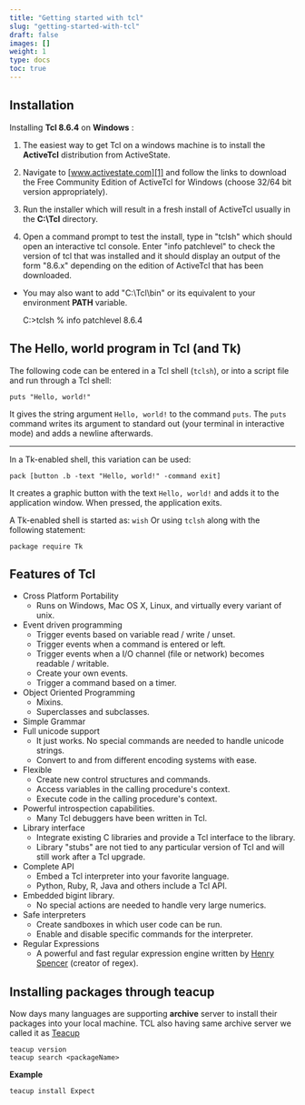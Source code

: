 ```yaml
---
title: "Getting started with tcl"
slug: "getting-started-with-tcl"
draft: false
images: []
weight: 1
type: docs
toc: true
---
```


## Installation
Installing **Tcl 8.6.4** on **Windows** :

 1. The easiest way to get Tcl on a windows machine is to install the
    **ActiveTcl** distribution from ActiveState. 
    
 2. Navigate to [www.activestate.com][1] and follow the links to
        download the Free Community Edition of ActiveTcl for Windows (choose
        32/64 bit version appropriately).

 3. Run the installer which will result in a fresh install of ActiveTcl
        usually in the **C:\Tcl** directory.
    
 4. Open a command prompt to test the install, type in "tclsh" which
        should open an interactive tcl console. Enter "info patchlevel" to
        check the version of tcl that was installed and it should display an
        output of the form "8.6.x" depending on the edition of ActiveTcl
        that has been downloaded.

* You may also want to add "C:\Tcl\bin" or its equivalent to your environment **PATH** variable.


    C:\>tclsh
    % info patchlevel
    8.6.4


  [1]: http://www.activestate.com

## The Hello, world program in Tcl (and Tk)
The following code can be entered in a Tcl shell (`tclsh`),
or into a script file and run through a Tcl shell:

    puts "Hello, world!"

It gives the string argument `Hello, world!` to the command `puts`. The `puts` command writes its argument to standard out (your terminal in interactive mode) and adds a newline afterwards.

---

In a Tk-enabled shell, this variation can be used:

    pack [button .b -text "Hello, world!" -command exit]

It creates a graphic button with the text `Hello, world!`
and adds it to the application window. When pressed, 
the application exits.

A Tk-enabled shell is started as: `wish`
Or using `tclsh` along with the following statement:

    package require Tk 



## Features of Tcl
 - Cross Platform Portability
   - Runs on Windows, Mac OS X, Linux, and virtually every variant of unix.
 - Event driven programming
   - Trigger events based on variable read / write / unset.
   - Trigger events when a command is entered or left.
   - Trigger events when a I/O channel (file or network) becomes readable / writable.
   - Create your own events.
   - Trigger a command based on a timer.
 - Object Oriented Programming
   - Mixins.
   - Superclasses and subclasses.
 - Simple Grammar
 - Full unicode support
   - It just works.  No special commands are needed to handle unicode strings.
   - Convert to and from different encoding systems with ease.
 - Flexible
   - Create new control structures and commands.
   - Access variables in the calling procedure's context.
   - Execute code in the calling procedure's context.
 - Powerful introspection capabilities.
   - Many Tcl debuggers have been written in Tcl.
 - Library interface
   - Integrate existing C libraries and provide a Tcl interface to the library.
   - Library "stubs" are not tied to any particular version of Tcl and will 
     still work after a Tcl upgrade.
 - Complete API
   - Embed a Tcl interpreter into your favorite language.
   - Python, Ruby, R, Java and others include a Tcl API.
 - Embedded bigint library. 
   - No special actions are needed to handle very large numerics.
 - Safe interpreters
   - Create sandboxes in which user code can be run.
   - Enable and disable specific commands for the interpreter.
 - Regular Expressions
   - A powerful and fast regular expression engine written by [Henry Spencer][1] (creator of regex).


  [1]: https://en.wikipedia.org/wiki/Henry_Spencer

## Installing packages through teacup
Now days many languages are supporting **archive** server to install their packages into your local machine. TCL also having same archive server we called it as [Teacup](http://wiki.tcl.tk/17305)

``` Shell
teacup version
teacup search <packageName>
```

**Example**
```Shell
teacup install Expect
```

